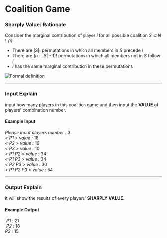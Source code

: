 # Coalition Game

### Sharply Value: Rationale

Consider the marginal contribution of player *i* for all possible coalition *S ⊂ N \ {i}*  

  * There are |*S*|! permutations in which all members in *S* precede *i*
  * There are (*n* - |*S*| - 1)! permutations in which all members not in *S* follow *i*  
  * *i* has the same marginal contribution in these permutations  
  
![Formal definition](https://user-images.githubusercontent.com/30610447/28811567-b6db52bc-76c2-11e7-98f6-8f774ea5fb83.png)
  
---

###  Input Explain

input how many players in this coalition game and then input the **VALUE** of players' combination number.  

#### Example Input

*Please input players number :* 3  
*< P1 > value :* 18  
*< P2 > value :* 16  
*< P3 > value :* 10  
*< P1 P2 > value :* 34  
*< P1 P3 > value :* 34  
*< P2 P3 > value :* 30  
*< P1 P2 P3 > value :* 54  

---
  
###  Output Explain

it will show the results of every players' **SHARPLY VALUE**.

#### Example Output  
  
  *P1 :* 21  
  *P2 :* 18  
  *P3 :* 15

